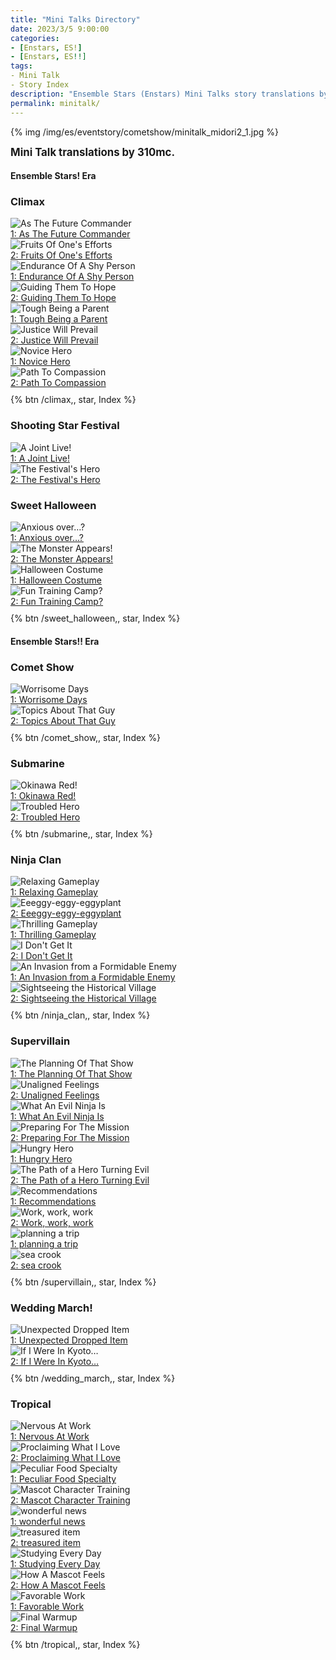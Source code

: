 ```yaml
---
title: "Mini Talks Directory"
date: 2023/3/5 9:00:00
categories:
- [Enstars, ES!]
- [Enstars, ES!!]
tags:
- Mini Talk
- Story Index
description: "Ensemble Stars (Enstars) Mini Talks story translations by 310mc."
permalink: minitalk/
---
```


<link rel="stylesheet" href="/css/storylist.css">

{% img /img/es/eventstory/cometshow/minitalk_midori2_1.jpg %}

<big><b>Mini Talk translations by 310mc.</b></big>

<!-- more -->

<h4>Ensemble Stars! Era</h4>

### Climax

<div class="stories">
<div class="story">
    <div class="image">
        <img
            src="/img/es/eventstory/climax/tetoraframe_300px.jpg"
            alt="As The Future Commander"
        />
    </div>
    <a href="/climax/minitalk/tetora_1" class="storyName" target="_blank">
        <span>1: As The Future Commander</span>
        <span class="read"></span>
    </a>
</div>
<div class="story">
    <div class="image">
        <img
            src="/img/es/eventstory/climax/tetorabcgframe_300px.jpg"
            alt="Fruits Of One's Efforts"
        />
    </div>
    <a href="/climax/minitalk/tetora_2" class="storyName" target="_blank">
        <span>2: Fruits Of One's Efforts</span>
        <span class="read"></span>
    </a>
</div>
<div class="story">
    <div class="image">
        <img
            src="/img/es/eventstory/climax/shinobuframe_300px.jpg"
            alt="Endurance Of A Shy Person"
        />
    </div>
    <a href="/climax/minitalk/shinobu_1" class="storyName" target="_blank">
        <span>1: Endurance Of A Shy Person</span>
        <span class="read"></span>
    </a>
</div>
<div class="story">
    <div class="image">
        <img
            src="/img/es/eventstory/climax/shinobubcgframe_300px.jpg"
            alt="Guiding Them To Hope"
        />
    </div>
    <a href="/climax/minitalk/shinobu_2" class="storyName" target="_blank">
        <span>2: Guiding Them To Hope</span>
        <span class="read"></span>
    </a>
</div>
    <div class="story">
        <div class="image">
            <img
                src="/img/es/eventstory/climax/chiakiframe_300px.jpg"
                alt="Tough Being a Parent"
            />
        </div>
        <a href="/climax/minitalk/chiaki_1" class="storyName" target="_blank">
            <span>1: Tough Being a Parent</span>
            <span class="read"></span>
        </a>
    </div>
    <div class="story">
        <div class="image">
            <img
                src="/img/es/eventstory/climax/chiakibcgframe_300px.jpg"
                alt="Justice Will Prevail"
            />
        </div>
        <a href="/climax/minitalk/chiaki_2" class="storyName" target="_blank">
            <span>2: Justice Will Prevail</span>
            <span class="read"></span>
        </a>
    </div>
    <div class="story">
        <div class="image">
            <img
                src="/img/es/eventstory/climax/midoriframe_300px.jpg"
                alt="Novice Hero"
            />
        </div>
        <a href="/climax/minitalk/midori_1" class="storyName" target="_blank">
            <span>1: Novice Hero</span>
            <span class="read"></span>
        </a>
    </div>
    <div class="story">
        <div class="image">
            <img
                src="/img/es/eventstory/climax/midoribcgframe_300px.jpg"
                alt="Path To Compassion"
            />
        </div>
        <a href="/climax/minitalk/midori_2" class="storyName" target="_blank">
            <span>2: Path To Compassion</span>
            <span class="read"></span>
        </a>
    </div>
</div>

<div style="margin-top:10px">{% btn /climax,, star, Index %}</div>

### Shooting Star Festival

<div class="stories">
    <div class="story">
        <div class="image">
            <img
                src="/img/es/eventstory/shootingstarfestival/chiakiframe_300px.jpg"
                alt="A Joint Live!"
            />
        </div>
        <a href="/shooting_star_festival/minitalk/chiaki_1" class="storyName" target="_blank">
            <span>1: A Joint Live!</span>
            <span class="read"></span>
        </a>
    </div>
    <div class="story">
        <div class="image">
            <img
                src="/img/es/eventstory/shootingstarfestival/chiakibcgframe_300px.jpg"
                alt="The Festival's Hero"
            />
        </div>
        <a href="/shooting_star_festival/minitalk/chiaki_2" class="storyName" target="_blank">
            <span>2: The Festival's Hero</span>
            <span class="read"></span>
        </a>
    </div>
</div>

### Sweet Halloween

<div class="stories">
<div class="story">
    <div class="image">
        <img
            src="/img/es/eventstory/sweethalloween/chiakiframe_300px.jpg"
            alt="Anxious over…?"
        />
    </div>
    <a href="/sweet_halloween/minitalk/chiaki_1" class="storyName" target="_blank">
        <span>1: Anxious over…?</span>
        <span class="read"></span>
    </a>
</div>
<div class="story">
    <div class="image">
        <img
            src="/img/es/eventstory/sweethalloween/chiakibcgframe_300px.jpg"
            alt="The Monster Appears!"
        />
    </div>
    <a href="/sweet_halloween/minitalk/chiaki_2" class="storyName" target="_blank">
        <span>2: The Monster Appears!</span>
        <span class="read"></span>
    </a>
</div>
<div class="story">
    <div class="image">
        <img
            src="/img/es/eventstory/sweethalloween/midoriframe_300px.jpg"
            alt="Halloween Costume"
        />
    </div>
    <a href="/sweet_halloween/minitalk/midori_1" class="storyName" target="_blank">
        <span>1: Halloween Costume</span>
        <span class="read"></span>
    </a>
</div>
<div class="story">
    <div class="image">
        <img
            src="/img/es/eventstory/sweethalloween/midoribcgframe_300px.jpg"
            alt="Fun Training Camp?"
        />
    </div>
    <a href="/sweet_halloween/minitalk/midori_2" class="storyName" target="_blank">
        <span>2: Fun Training Camp?</span>
        <span class="read"></span>
    </a>
</div>
</div>

<div style="margin-top:10px">{% btn /sweet_halloween,, star, Index %}</div>

<h4>Ensemble Stars!! Era</h4>

### Comet Show

<div class="stories">
    <div class="story">
        <div class="image">
            <img
                src="/img/es/eventstory/cometshow/midoriframe_300px.jpg"
                alt="Worrisome Days"
            />
        </div>
        <a href="/comet_show/minitalk/midori_1" class="storyName" target="_blank">
            <span>1: Worrisome Days</span>
            <span class="read"></span>
        </a>
    </div>
    <div class="story">
        <div class="image">
            <img
                src="/img/es/eventstory/cometshow/midoribcgframe_300px.jpg"
                alt="Topics About That Guy"
            />
        </div>
        <a href="/comet_show/minitalk/midori_2" class="storyName" target="_blank">
            <span>2: Topics About That Guy</span>
            <span class="read"></span>
        </a>
    </div>
</div>

<div style="margin-top:10px">{% btn /comet_show,, star, Index %}</div>

### Submarine

<div class="stories">
    <div class="story">
        <div class="image">
            <img
                src="/img/es/eventstory/submarine/chiakiframe_300px.jpg"
                alt="Okinawa Red!"
            />
        </div>
        <a href="/submarine/minitalk/chiaki_1" class="storyName" target="_blank">
            <span>1: Okinawa Red!</span>
            <span class="read"></span>
        </a>
    </div>
    <div class="story">
        <div class="image">
            <img
                src="/img/es/eventstory/submarine/chiakibcgframe_300px.jpg"
                alt="Troubled Hero"
            />
        </div>
        <a href="/submarine/minitalk/chiaki_2" class="storyName" target="_blank">
            <span>2: Troubled Hero</span>
            <span class="read"></span>
        </a>
    </div>
</div>
    <!--
    <div class="story">
        <div class="image">
            <img
                src="/img/es/eventstory/ring/midoriframe_300px.jpg"
                alt="Conveying My Feelings"
            />
        </div>
        <a href="/ring/minitalk/midori_1" class="storyName" target="_blank">
            <span>1: Conveying My Feelings</span>
            <span class="read"></span>
        </a>
    </div>
    <div class="story">
        <div class="image">
            <img
                src="/img/es/eventstory/ring/midoribcgframe_300px.jpg"
                alt="Before the Nerve-wrecking Photoshoot"
            />
        </div>
        <a href="/ring/minitalk/midori_2" class="storyName" target="_blank">
            <span>2: Before the Nerve-wrecking Photoshoot</span>
            <span class="read"></span>
        </a>
    </div>
    -->

<div style="margin-top:10px">{% btn /submarine,, star, Index %}</div>

### Ninja Clan

<div class="stories">
    <div class="story">
        <div class="image">
            <img
                src="/img/es/eventstory/ninjaclan/midoriframe_300px.jpg"
                alt="Relaxing Gameplay"
            />
        </div>
        <a href="/ninja_clan/minitalk/midori_1" class="storyName" target="_blank">
            <span>1: Relaxing Gameplay</span>
            <span class="read"></span>
        </a>
    </div>
    <div class="story">
        <div class="image">
            <img
                src="/img/es/eventstory/ninjaclan/midoribcgframe_300px.jpg"
                alt="Eeeggy-eggy-eggyplant"
            />
        </div>
        <a href="/ninja_clan/minitalk/midori_2" class="storyName" target="_blank">
            <span>2: Eeeggy-eggy-eggyplant</span>
            <span class="read"></span>
        </a>
    </div>
    <div class="story">
        <div class="image">
            <img
                src="/img/es/eventstory/ninjaclan/tetoraframe_300px.jpg"
                alt="Thrilling Gameplay"
            />
        </div>
        <a href="/ninja_clan/minitalk/tetora_1" class="storyName" target="_blank">
            <span>1: Thrilling Gameplay</span>
            <span class="read"></span>
        </a>
    </div>
    <div class="story">
        <div class="image">
            <img
                src="/img/es/eventstory/ninjaclan/tetorabcgframe_300px.jpg"
                alt="I Don't Get It"
            />
        </div>
        <a href="/ninja_clan/minitalk/tetora_2" class="storyName" target="_blank">
            <span>2: I Don't Get It</span>
            <span class="read"></span>
        </a>
    </div>
    <div class="story">
        <div class="image">
            <img
                src="/img/es/eventstory/ninjaclan/chiakiframe_300px.jpg"
                alt="An Invasion from a Formidable Enemy"
            />
        </div>
        <a href="/ninja_clan/minitalk/chiaki_1" class="storyName" target="_blank">
            <span>1: An Invasion from a Formidable Enemy</span>
            <span class="read"></span>
        </a>
    </div>
    <div class="story">
        <div class="image">
            <img
                src="/img/es/eventstory/ninjaclan/chiakibcgframe_300px.jpg"
                alt="Sightseeing the Historical Village"
            />
        </div>
        <a href="/ninja_clan/minitalk/chiaki_2" class="storyName" target="_blank">
            <span>2: Sightseeing the Historical Village</span>
            <span class="read"></span>
        </a>
    </div>
</div>

<div style="margin-top:10px">{% btn /ninja_clan,, star, Index %}</div>

### Supervillain

<div class="stories">
    <div class="story">
        <div class="image">
            <img
                src="/img/es/eventstory/supervillain/tetoraframe_300px.jpg"
                alt="The Planning Of That Show"
            />
        </div>
        <a href="/supervillain/minitalk/tetora_1" class="storyName" target="_blank">
            <span>1: The Planning Of That Show</span>
            <span class="read"></span>
        </a>
    </div>
    <div class="story">
        <div class="image">
            <img
                src="/img/es/eventstory/supervillain/tetorabcgframe_300px.jpg"
                alt="Unaligned Feelings"
            />
        </div>
        <a href="/supervillain/minitalk/tetora_2" class="storyName" target="_blank">
            <span>2: Unaligned Feelings</span>
            <span class="read"></span>
        </a>
    </div>
    <div class="story">
        <div class="image">
            <img
                src="/img/es/eventstory/supervillain/shinobuframe_300px.jpg"
                alt="What An Evil Ninja Is"
            />
        </div>
        <a href="/supervillain/minitalk/shinobu_1" class="storyName" target="_blank">
            <span>1: What An Evil Ninja Is</span>
            <span class="read"></span>
        </a>
    </div>
    <div class="story">
        <div class="image">
            <img
                src="/img/es/eventstory/supervillain/shinobubcgframe_300px.jpg"
                alt="Preparing For The Mission"
            />
        </div>
        <a href="/supervillain/minitalk/shinobu_2" class="storyName" target="_blank">
            <span>2: Preparing For The Mission</span>
            <span class="read"></span>
        </a>
    </div>
    <div class="story">
        <div class="image">
            <img
                src="/img/es/eventstory/supervillain/chiakiframe_300px.jpg"
                alt="Hungry Hero"
            />
        </div>
        <a href="/supervillain/minitalk/chiaki_1" class="storyName" target="_blank">
            <span>1: Hungry Hero</span>
            <span class="read"></span>
        </a>
    </div>
    <div class="story">
        <div class="image">
            <img
                src="/img/es/eventstory/supervillain/chiakibcgframe_300px.jpg"
                alt="The Path of a Hero Turning Evil"
            />
        </div>
        <a href="/supervillain/minitalk/chiaki_2" class="storyName" target="_blank">
            <span>2: The Path of a Hero Turning Evil</span>
            <span class="read"></span>
        </a>
    </div>
    <div class="story">
        <div class="image">
            <img
                src="/img/es/eventstory/supervillain/midoriframe_300px.jpg"
                alt="Recommendations"
            />
        </div>
        <a href="/supervillain/minitalk/midori_1" class="storyName" target="_blank">
            <span>1: Recommendations</span>
            <span class="read"></span>
        </a>
    </div>
    <div class="story">
        <div class="image">
            <img
                src="/img/es/eventstory/supervillain/midoribcgframe_300px.jpg"
                alt="Work, work, work"
            />
        </div>
        <a href="/supervillain/minitalk/midori_2" class="storyName" target="_blank">
            <span>2: Work, work, work</span>
            <span class="read"></span>
        </a>
    </div>
    <div class="story">
        <div class="image">
            <img
                src="/img/es/eventstory/supervillain/kanataframe_300px.jpg"
                alt="planning a trip"
            />
        </div>
        <a href="/supervillain/minitalk/kanata_1" class="storyName" target="_blank">
            <span>1: planning a trip</span>
            <span class="read"></span>
        </a>
    </div>
    <div class="story">
        <div class="image">
            <img
                src="/img/es/eventstory/supervillain/kanatabcgframe_300px.jpg"
                alt="sea crook"
            />
        </div>
        <a href="/supervillain/minitalk/kanata_2" class="storyName" target="_blank">
            <span>2: sea crook</span>
            <span class="read"></span>
        </a>
    </div>
</div>

<div style="margin-top:10px">{% btn /supervillain,, star, Index %}</div>

### Wedding March!

<div class="stories">
    <div class="story">
        <div class="image">
            <img
                src="/img/es/eventstory/weddingmarch/chiakiframe_300px.jpg"
                alt="Unexpected Dropped Item"
            />
        </div>
        <a href="/wedding_march/minitalk/chiaki_1" class="storyName" target="_blank">
            <span>1: Unexpected Dropped Item</span>
            <span class="read"></span>
        </a>
    </div>
    <div class="story">
        <div class="image">
            <img
                src="/img/es/eventstory/weddingmarch/chiakibcgframe_300px.jpg"
                alt="If I Were In Kyoto…"
            />
        </div>
        <a href="/wedding_march/minitalk/chiaki_2" class="storyName" target="_blank">
            <span>2: If I Were In Kyoto…</span>
            <span class="read"></span>
        </a>
    </div>
</div>

<div style="margin-top:10px">{% btn /wedding_march,, star, Index %}</div>

### Tropical

<div class="stories">
    <div class="story">
        <div class="image">
            <img
                src="/img/es/eventstory/tropical/midoriframe_300px.jpg"
                alt="Nervous At Work"
            />
        </div>
        <a href="/tropical/minitalk/midori_1" class="storyName" target="_blank">
            <span>1: Nervous At Work</span>
            <span class="read"></span>
        </a>
    </div>
    <div class="story">
        <div class="image">
            <img
                src="/img/es/eventstory/tropical/midoribcgframe_300px.jpg"
                alt="Proclaiming What I Love"
            />
        </div>
        <a href="/tropical/minitalk/midori_2" class="storyName" target="_blank">
            <span>2: Proclaiming What I Love</span>
            <span class="read"></span>
        </a>
    </div>
    <div class="story">
        <div class="image">
            <img
                src="/img/es/eventstory/tropical/shinobuframe_300px.jpg"
                alt="Peculiar Food Specialty"
            />
        </div>
        <a href="/tropical/minitalk/shinobu_1" class="storyName" target="_blank">
            <span>1: Peculiar Food Specialty</span>
            <span class="read"></span>
        </a>
    </div>
    <div class="story">
        <div class="image">
            <img
                src="/img/es/eventstory/tropical/shinobubcgframe_300px.jpg"
                alt="Mascot Character Training"
            />
        </div>
        <a href="/tropical/minitalk/shinobu_2" class="storyName" target="_blank">
            <span>2: Mascot Character Training</span>
            <span class="read"></span>
        </a>
    </div>
    <div class="story">
        <div class="image">
            <img
                src="/img/es/eventstory/tropical/kanataframe_300px.jpg"
                alt="wonderful news"
            />
        </div>
        <a href="/tropical/minitalk/kanata_1" class="storyName" target="_blank">
            <span>1: wonderful news</span>
            <span class="read"></span>
        </a>
    </div>
    <div class="story">
        <div class="image">
            <img
                src="/img/es/eventstory/tropical/kanatabcgframe_300px.jpg"
                alt="treasured item"
            />
        </div>
        <a href="/tropical/minitalk/kanata_2" class="storyName" target="_blank">
            <span>2: treasured item</span>
            <span class="read"></span>
        </a>
    </div>
    <div class="story">
        <div class="image">
            <img
                src="/img/es/eventstory/tropical/tetoraframe_300px.jpg"
                alt="Studying Every Day"
            />
        </div>
        <a href="/tropical/minitalk/tetora_1" class="storyName" target="_blank">
            <span>1: Studying Every Day</span>
            <span class="read"></span>
        </a>
    </div>
    <div class="story">
        <div class="image">
            <img
                src="/img/es/eventstory/tropical/tetorabcgframe_300px.jpg"
                alt="How A Mascot Feels"
            />
        </div>
        <a href="/tropical/minitalk/tetora_2" class="storyName" target="_blank">
            <span>2: How A Mascot Feels</span>
            <span class="read"></span>
        </a>
    </div>
    <div class="story">
        <div class="image">
            <img
                src="/img/es/eventstory/tropical/chiakiframe_300px.jpg"
                alt="Favorable Work"
            />
        </div>
        <a href="/tropical/minitalk/chiaki_1" class="storyName" target="_blank">
            <span>1: Favorable Work</span>
            <span class="read"></span>
        </a>
    </div>
    <div class="story">
        <div class="image">
            <img
                src="/img/es/eventstory/tropical/chiakibcgframe_300px.jpg"
                alt="Final Warmup"
            />
        </div>
        <a href="/tropical/minitalk/chiaki_2" class="storyName" target="_blank">
            <span>2: Final Warmup</span>
            <span class="read"></span>
        </a>
    </div>
</div>

<div style="margin-top:10px">{% btn /tropical,, star, Index %}</div>
